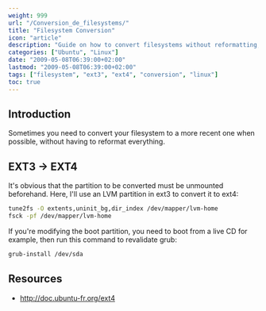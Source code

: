 ```yaml
---
weight: 999
url: "/Conversion_de_filesystems/" 
title: "Filesystem Conversion"
icon: "article"
description: "Guide on how to convert filesystems without reformatting, focusing on converting from ext3 to ext4."
categories: ["Ubuntu", "Linux"]
date: "2009-05-08T06:39:00+02:00"
lastmod: "2009-05-08T06:39:00+02:00"
tags: ["filesystem", "ext3", "ext4", "conversion", "linux"]
toc: true
---
```


## Introduction

Sometimes you need to convert your filesystem to a more recent one when possible, without having to reformat everything.

## EXT3 -> EXT4

It's obvious that the partition to be converted must be unmounted beforehand. Here, I'll use an LVM partition in ext3 to convert it to ext4:

```bash
tune2fs -O extents,uninit_bg,dir_index /dev/mapper/lvm-home
fsck -pf /dev/mapper/lvm-home
```

If you're modifying the boot partition, you need to boot from a live CD for example, then run this command to revalidate grub:

```bash
grub-install /dev/sda
```

## Resources
- http://doc.ubuntu-fr.org/ext4
